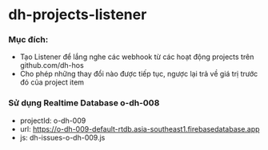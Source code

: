 # dh-projects-listener

### Mục đích:

- Tạo Listener để lắng nghe các webhook từ các hoạt động projects trên github.com/dh-hos
- Cho phép những thay đổi nào được tiếp tục, ngược lại trả về giá trị trước đó của project item

### Sử dụng Realtime Database o-dh-008

- projectId: o-dh-009
- url: https://o-dh-009-default-rtdb.asia-southeast1.firebasedatabase.app
- js: dh-issues-o-dh-009.js
